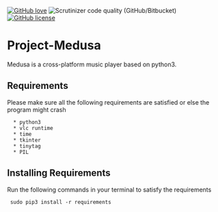 <a href="https://github.com/DumbSec/Project-Medusa"><img alt="GitHub love" src="https://img.shields.io/badge/Love-100%25-red?style=social&logo=github&logoColor=red"></a>   <img alt="Scrutinizer code quality (GitHub/Bitbucket)" src="https://scrutinizer-ci.com/g/DumbSec/Project-Medusa/badges/quality-score.png?b=master">   <a href="https://github.com/DumbSec/Project-Medusa/blob/master/LICENSE"><img alt="GitHub license" src="https://img.shields.io/github/license/DumbSec/Project-Medusa"></a>
# Project-Medusa 
Medusa is a cross-platform music player based on python3.

## Requirements
Please make sure all the following requirements are satisfied or else the program might crash

      * python3
      * vlc runtime
      * time
      * tkinter
      * tinytag
      * PIL

## Installing Requirements
Run the following commands in your terminal to satisfy the requirements

     sudo pip3 install -r requirements
